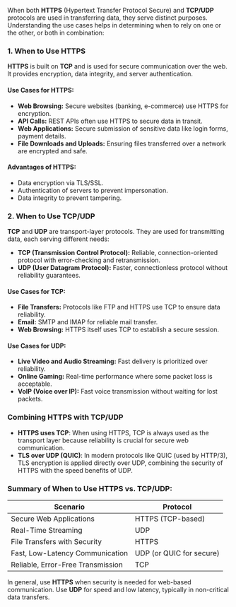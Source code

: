 When both **HTTPS** (Hypertext Transfer Protocol Secure) and **TCP/UDP** protocols are used in transferring data, they serve distinct purposes. Understanding the use cases helps in determining when to rely on one or the other, or both in combination:

### 1. **When to Use HTTPS**
**HTTPS** is built on **TCP** and is used for secure communication over the web. It provides encryption, data integrity, and server authentication.

#### Use Cases for HTTPS:
- **Web Browsing:** Secure websites (banking, e-commerce) use HTTPS for encryption.
- **API Calls:** REST APIs often use HTTPS to secure data in transit.
- **Web Applications:** Secure submission of sensitive data like login forms, payment details.
- **File Downloads and Uploads:** Ensuring files transferred over a network are encrypted and safe.

#### Advantages of HTTPS:
- Data encryption via TLS/SSL.
- Authentication of servers to prevent impersonation.
- Data integrity to prevent tampering.

### 2. **When to Use TCP/UDP**
**TCP** and **UDP** are transport-layer protocols. They are used for transmitting data, each serving different needs:

- **TCP (Transmission Control Protocol):** Reliable, connection-oriented protocol with error-checking and retransmission.
- **UDP (User Datagram Protocol):** Faster, connectionless protocol without reliability guarantees.

#### Use Cases for TCP:
- **File Transfers:** Protocols like FTP and HTTPS use TCP to ensure data reliability.
- **Email:** SMTP and IMAP for reliable mail transfer.
- **Web Browsing:** HTTPS itself uses TCP to establish a secure session.
  
#### Use Cases for UDP:
- **Live Video and Audio Streaming:** Fast delivery is prioritized over reliability.
- **Online Gaming:** Real-time performance where some packet loss is acceptable.
- **VoIP (Voice over IP):** Fast voice transmission without waiting for lost packets.

### Combining HTTPS with TCP/UDP
- **HTTPS uses TCP**: When using HTTPS, TCP is always used as the transport layer because reliability is crucial for secure web communication.
- **TLS over UDP (QUIC)**: In modern protocols like QUIC (used by HTTP/3), TLS encryption is applied directly over UDP, combining the security of HTTPS with the speed benefits of UDP.

### Summary of When to Use HTTPS vs. TCP/UDP:
| **Scenario**                      | **Protocol**              |
|-------------------------------------|---------------------------|
| Secure Web Applications             | HTTPS (TCP-based)         |
| Real-Time Streaming                 | UDP                       |
| File Transfers with Security        | HTTPS                     |
| Fast, Low-Latency Communication     | UDP (or QUIC for secure)  |
| Reliable, Error-Free Transmission   | TCP                       |

In general, use **HTTPS** when security is needed for web-based communication. Use **UDP** for speed and low latency, typically in non-critical data transfers.
